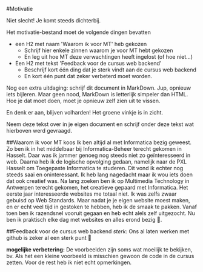 #Motivatie

Niet slecht! Je komt steeds dichterbij.

Het motivatie-bestand moet de volgende dingen bevatten
- een H2 met naam 'Waarom ik voor MT' heb gekozen
  - Schrijf hier enkele zinnen waarom je voor MT hebt gekozen
  - En leg uit hoe MT deze verwachtingen heeft ingelost (of hoe niet...)
- Een H2 met tekst 'Feedback voor de cursus web backend'
  - Beschrijf kort één ding dat je sterk vindt aan de cursus web backend 
  - En kort één punt dat zeker verbeterd moet worden. 

Nog een extra uitdaging: schrijf dit document in MarkDown. Jup, opnieuw iets bijleren. Maar geen nood, MarkDown is letterlijk simpeler dan HTML. Hoe je dat moet doen, moet je opnieuw zelf zien uit te vissen.

En denk er aan, blijven volharden! Het groene vinkje is in zicht.

Neem deze tekst over in je eigen document en schrijf onder deze tekst wat hierboven werd gevraagd.

##Waarom ik voor MT koos
Ik ben altijd al met Informatica bezig geweest. Zo ben ik in het middelbaar bij Informatica-Beheer terecht gekomen in Hasselt. Daar was ik jammer genoeg nog steeds niet zo geïnteresseerd in web. 
Daarna heb ik de logische opvolging gedaan, namelijk naar de PXL Hasselt om Toegepaste Informatica te studeren. 
Dit vond ik echter nog steeds saai en oninteressant. Ik heb lang nagedacht maar ik wou iets doen dat ook creatief was. Na lang zoeken ben ik op Multimedia Technology in Antwerpen terecht gekomen, het creatieve gepaard met Informatica. 
Het eerste jaar interesseerde websites me totaal niet. Ik was zelfs zwaar gebuisd op Web Standards. Maar nadat je je eigen website moest maken, en er echt veel tijd in gestoken te hebben, heb ik de smaak te pakken. Vanaf toen ben ik razendsnel vooruit gegaan en heb echt alels zelf uitgezocht. Nu ben ik praktisch elke dag met websites en alles erond bezig .
 
##Feedback voor de cursus web backend
*sterk:* Ons al laten werken met github is zeker al een sterk punt 

**mogelijke verbetering:** De voorbeelden zijn soms wat moeilijk te bekijken, bv. Als het een kleine voorbeeld is misschien gewoon de code in de cursus zetten. Voor de rest heb ik niet echt opmerkingen.
